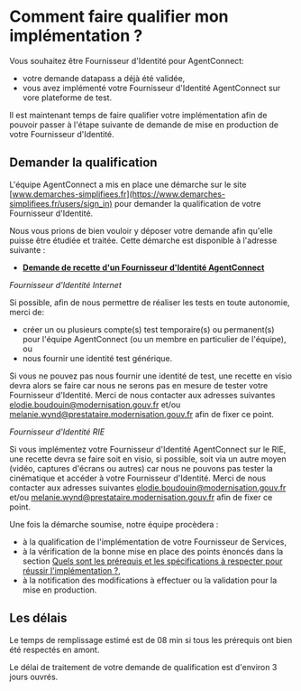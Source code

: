 # Comment faire qualifier mon implémentation ?

Vous souhaitez être Fournisseur d'Identité pour AgentConnect: 

- votre demande datapass a déjà été validée,
- vous avez implémenté votre Fournisseur d'Identité AgentConnect sur vore plateforme de test. 

Il est maintenant temps de faire qualifier votre implémentation afin de pouvoir passer à l'étape suivante de demande de mise en production de votre Fournisseur d'Identité. 

## Demander la qualification

L'équipe AgentConnect a mis en place une démarche sur le site [www.demarches-simplifiees.fr](https://www.demarches-simplifiees.fr/users/sign_in) pour demander la qualification de votre Fournisseur d'Identité. 

Nous vous prions de bien vouloir y déposer votre demande afin qu'elle puisse être étudiée et traitée. Cette démarche est disponible à l'adresse suivante : 

- **[Demande de recette d'un Fournisseur d'Identité AgentConnect](https://www.demarches-simplifiees.fr/commencer/demande-recette-fi-fca)**

*Fournisseur d'Identité Internet* 

Si possible, afin de nous permettre de réaliser les tests en toute autonomie, merci de: 
- créer un ou plusieurs compte(s) test temporaire(s) ou permanent(s) pour l'équipe AgentConnect (ou un membre en particulier de l'équipe),
ou
- nous fournir une identité test générique.

Si vous ne pouvez pas nous fournir une identité de test, une recette en visio devra alors se faire car nous ne serons pas en mesure de tester votre Fournisseur d'Identité. 
Merci de nous contacter aux adresses suivantes elodie.boudouin@modernisation.gouv.fr et/ou melanie.wynd@prestataire.modernisation.gouv.fr afin de fixer ce point.

*Fournisseur d'Identité RIE*

Si vous implémentez votre Fournisseur d'Identité AgentConnect sur le RIE, une recette devra se faire soit en visio, si possible, soit via un autre moyen (vidéo, captures d'écrans ou autres) car nous ne pouvons pas tester la cinématique et accéder à votre  Fournisseur d'Identité. 
Merci de nous contacter aux adresses suivantes elodie.boudouin@modernisation.gouv.fr et/ou melanie.wynd@prestataire.modernisation.gouv.fr afin de fixer ce point.

Une fois la démarche soumise, notre équipe procèdera :

- à la qualification de l'implémentation de votre Fournisseur de Services,
- à la vérification de la bonne mise en place des points énoncés dans la section [Quels sont les prérequis et les spécifications à respecter pour réussir  l'implémentation ?](doc_fi/implementation_fca_fi/spec_recette_fca_fi.md),
- à la notification des modifications à effectuer ou la validation pour la mise en production.

## Les délais

Le temps de remplissage estimé est de 08 min si tous les prérequis ont bien été respectés en amont. 

Le délai de traitement de votre demande de qualification est d'environ 3 jours ouvrés.
